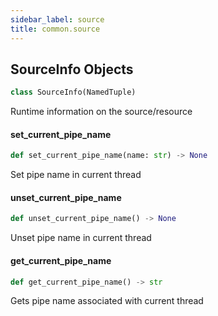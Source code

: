 ```yaml
---
sidebar_label: source
title: common.source
---
```


## SourceInfo Objects

```python
class SourceInfo(NamedTuple)
```

Runtime information on the source/resource

#### set\_current\_pipe\_name

```python
def set_current_pipe_name(name: str) -> None
```

Set pipe name in current thread

#### unset\_current\_pipe\_name

```python
def unset_current_pipe_name() -> None
```

Unset pipe name in current thread

#### get\_current\_pipe\_name

```python
def get_current_pipe_name() -> str
```

Gets pipe name associated with current thread

